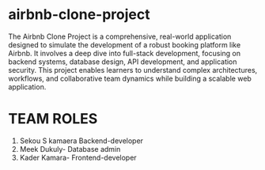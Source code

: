 # airbnb-clone-project
The Airbnb Clone Project is a comprehensive, real-world application designed to simulate the development of a robust booking platform like Airbnb. It involves a deep dive into full-stack development, focusing on backend systems, database design, API development, and application security. This project enables learners to understand complex architectures, workflows, and collaborative team dynamics while building a scalable web application.
# TEAM ROLES
1. Sekou S kamaera Backend-developer
2. Meek Dukuly- Database admin
3. Kader Kamara- Frontend-developer

